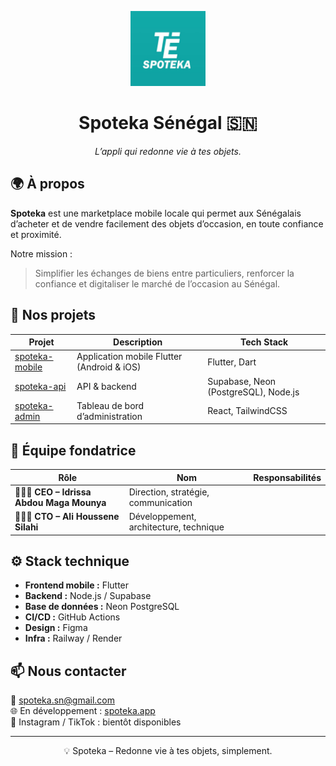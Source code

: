 <p align="center">
  <img src="https://raw.githubusercontent.com/spoteka/.github/main/profile/logo.png" width="120"/>
</p>

<h1 align="center">Spoteka Sénégal 🇸🇳</h1>

<p align="center">
  <em>L’appli qui redonne vie à tes objets.</em>
</p>



## 🌍 À propos

**Spoteka** est une marketplace mobile locale qui permet aux Sénégalais d’acheter et de vendre facilement des objets d’occasion, en toute confiance et proximité.

Notre mission :  
> Simplifier les échanges de biens entre particuliers, renforcer la confiance et digitaliser le marché de l’occasion au Sénégal.



## 🧩 Nos projets

| Projet | Description | Tech Stack |
|---------|--------------|------------|
| [spoteka-mobile](https://github.com/spoteka/spoteka-mobile) | Application mobile Flutter (Android & iOS) | Flutter, Dart |
| [spoteka-api](https://github.com/spoteka/spoteka-api) | API & backend | Supabase, Neon (PostgreSQL), Node.js |
| [spoteka-admin](https://github.com/spoteka/spoteka-admin) | Tableau de bord d’administration | React, TailwindCSS |



## 👥 Équipe fondatrice

| Rôle | Nom | Responsabilités |
|------|------|----------------|
| 👩🏽‍💼 **CEO – Idrissa Abdou Maga Mounya** | Direction, stratégie, communication |
| 👨🏾‍💻 **CTO – Ali Houssene Silahi** | Développement, architecture, technique |



## ⚙️ Stack technique

- **Frontend mobile :** Flutter  
- **Backend :** Node.js / Supabase  
- **Base de données :** Neon PostgreSQL  
- **CI/CD :** GitHub Actions  
- **Design :** Figma  
- **Infra :** Railway / Render 


## 📫 Nous contacter

📧 spoteka.sn@gmail.com  
🌐 En développement : [spoteka.app](https://spoteka.app)  
📱 Instagram / TikTok : bientôt disponibles

---

<p align="center">💡 Spoteka – Redonne vie à tes objets, simplement.</p>
